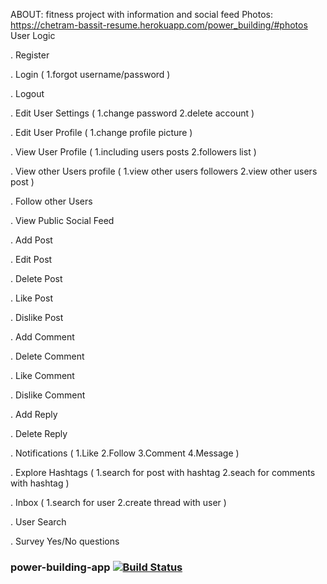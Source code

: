 ABOUT: fitness project with information and social feed 
Photos: https://chetram-bassit-resume.herokuapp.com/power_building/#photos 
User Logic

.	Register 

.	Login 
	(
		1.forgot username/password
	)

.	Logout

.	Edit User Settings 
	(
		1.change password
		2.delete account
	)

.   Edit User Profile
	(
		1.change profile picture 
	) 

.   View User Profile
	(
    	1.including users posts 
    	2.followers list 
	)

.   View other Users profile
	(
		1.view other users followers
		2.view other users post 
	)

.	Follow other Users

.	View Public Social Feed 

.   Add Post

.   Edit Post

.   Delete Post

.   Like Post

.   Dislike Post

.   Add Comment

.   Delete Comment

.   Like Comment

.   Dislike Comment

.   Add Reply

.   Delete Reply

.   Notifications
	(
		1.Like 
		2.Follow
		3.Comment
		4.Message
	)

.   Explore Hashtags
	(
		1.search for post with hashtag 
		2.seach for comments with hashtag
	)

.   Inbox 
	(
		1.search for user
		2.create thread with user
	)

.	User Search 

.	Survey Yes/No questions 






### power-building-app [![Build Status](https://app.travis-ci.com/chetrambassit121/power-building.svg?branch=main)](https://app.travis-ci.com/chetrambassit121/power-building)
